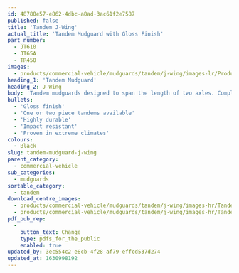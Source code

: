```yaml
---
id: 48780e57-e862-4dbc-a8ad-3ac61f2e7587
published: false
title: 'Tandem J-Wing'
actual_title: 'Tandem Mudguard with Gloss Finish'
part_number:
  - JT610
  - JT65A
  - TR450
images:
  - products/commercial-vehicle/mudguards/tandem/j-wing/images-lr/Product_Image_776x776_(518x518_focus_area)-JT610_01.jpg
heading_1: 'Tandem Mudguard'
heading_2: J-Wing
body: 'Tandem mudguards designed to span the length of two axles. Complete with a gloss finish.'
bullets:
  - 'Gloss finish'
  - 'One or two piece tandems available'
  - 'Highly durable'
  - 'Impact resistant'
  - 'Proven in extreme climates'
colours:
  - Black
slug: tandem-mudguard-j-wing
parent_category:
  - commercial-vehicle
sub_categories:
  - mudguards
sortable_category:
  - tandem
download_centre_images:
  - products/commercial-vehicle/mudguards/tandem/j-wing/images-hr/Tandem-J-Wing_01.jpg
  - products/commercial-vehicle/mudguards/tandem/j-wing/images-hr/Tandem-J-Wing_02.jpg
pdf_pub_rep:
  -
    button_text: Change
    type: pdfs_for_the_public
    enabled: true
updated_by: 3ec554c2-e8cb-4f28-af79-effcd537d274
updated_at: 1630998192
---
```

